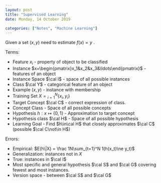 ```yaml
---
layout: post
title: "Supervised Learning"
date: Monday, 14 October 2019

categories: ["Notes", "Machine Learning"]
---
```

Given a set $(x,y)$ need to estimate $f(x)=y$ .

Terms:

* Feature $x_i$ - property of object to be classified
* Instance $x=\begin{pmatrix}x_1&x_2&x_3&\ldots\end{pmatrix}$ - features of an object
* Instance Space $\cal I$ - space of all possible instances
* Class $\cal Y$ - categorical feature of an object
* Example $(x,y)$ - instance with membership
* Training Set $X = {}_{i=1}^N\{x_i,y_i\}$
* Target Concept $\cal C$ - correct expression of class.
* Concept Class - Space of all possible concepts
* Hypothesis $h :x\mapsto\{0,1\}$ - Approximation to target concept
* Hypothesis class $\cal H$ - Space of all possible hypothesis
* Learning Goal - Find $h\in\cal H$ that closely approximates $\cal C$ (possible $\cal C\not\in H$)

Errors:

* Empirical: $E(h\|X) = \frac 1N\sum_{t=1}^N 1(h(x_t)\ne y_t)$
* Generalization: instances not in $X$
* True: instances in $\cal I$
* Most specific and general hypothesis $\cal S$ and $\cal G$ covering fewest and most instances. 
* Version space - between $\cal S$ and $\cal G$
